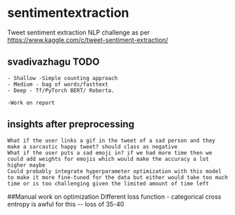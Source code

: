 # sentimentextraction
Tweet sentiment extraction NLP challenge as per https://www.kaggle.com/c/tweet-sentiment-extraction/

## svadivazhagu TODO
	- Shallow -Simple counting approach
	- Medium - bag of words/fasttext
	- Deep - Tf/PyTorch BERT/ Roberta.
	
	-Work on report

## insights after preprocessing
	What if the user links a gif in the tweet of a sad person and they make a sarcastic happy tweet? should class as negative
	What if the user puts a sad emoji in? if we had more time then we could add weights for emojis which would make the accuracy a lot higher maybe
	Could probably integrate hyperparameter optimization with this model to make it more fine-tuned for the data but either would take too much time or is too challenging given the limited amount of time left 


##Manual work on optimization
Different loss function - categorical cross entropy is awful for this -- loss of 35-40
